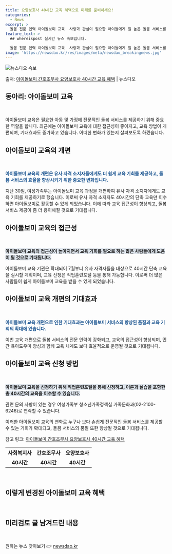 ```yaml
---
title: 요양보호사 40시간 교육 혜택으로 미래를 준비하세요!
categories:
  - News
excerpt: >
  돌봄 전문 인력 아이돌보미 교육  사랑과 관심이 필요한 아이들에게 질 높은 돌봄 서비스를 제공하기 위해서는 …
feature_text: >
  ## whereispost 실시간 뉴스 속보입니다.

  돌봄 전문 인력 아이돌보미 교육  사랑과 관심이 필요한 아이들에게 질 높은 돌봄 서비스를 제공하기 위해서는 …
image: 'https://newsdao.kr/res/images/meta/newsdao_breakingnews.jpg'
---
```


![뉴스다오 속보](https://newsdao.kr/res/images/meta/newsdao_breakingnews.jpg)

<p>출처: <a href="https://newsdao.kr/4537" rel="dofollow">아이돌보미 간호조무사 요양보호사 40시간 교육 혜택</a> | 뉴스다오</p>

<h2 data-ke-size="size26">동아리: 아이돌보미 교육</h2>
<p data-ke-size="size16">&nbsp;</p>

아이돌보미 교육은 필요한 아동 및 가정에 전문적인 돌봄 서비스를 제공하기 위해 중요한 역할을 합니다. 최근에는 아이돌보미 교육에 대한 접근성이 좋아지고, 교육 방법이 개편되며, 기대효과도 증가하고 있습니다. 어떠한 변화가 있는지 살펴보도록 하겠습니다.

<h2 data-ke-size="size24">아이돌보미 교육의 개편</h2>
<p data-ke-size="size16">&nbsp;</p>

<b><span style="color: #1a5490;">아이돌보미 교육의 개편은 유사 자격 소지자들에게도 더 쉽게 교육 기회를 제공하고, 돌봄 서비스의 효율을 향상시키기 위한 중요한 변화입니다.</span></b>

지난 30일, 여성가족부는 아이돌보미 교육 과정을 개편하여 유사 자격 소지자에게도 교육 기회를 제공하기로 했습니다. 이로써 유사 자격 소지자도 40시간의 단축 교육만 이수하면 아이돌보미로 활동할 수 있게 되었습니다. 이에 따라 교육 접근성이 향상되고, 돌봄 서비스 제공이 좀 더 용이해질 것으로 기대됩니다.

<h2 data-ke-size="size24">아이돌보미 교육의 접근성</h2>
<p data-ke-size="size16">&nbsp;</p>

<b><span style="background-color: #21538527;">아이돌보미 교육의 접근성이 높아지면서 교육 기회를 필요로 하는 많은 사람들에게 도움이 될 것으로 기대됩니다.</span></b>

아이돌보미 교육 기관은 확대되어 7월부터 유사 자격자들을 대상으로 40시간 단축 교육을 실시할 계획이며, 교육 신청은 직업훈련포털 등을 통해 가능합니다. 이로써 더 많은 사람들이 쉽게 아이돌보미 교육을 받을 수 있게 되었습니다.

<h2 data-ke-size="size24">아이돌보미 교육 개편의 기대효과</h2>
<p data-ke-size="size16">&nbsp;</p>

<b><span style="color: #1a5490;">아이돌보미 교육 개편으로 인한 기대효과는 아이돌보미 서비스의 향상된 품질과 교육 기회의 확대에 있습니다.</span></b>

이번 교육 개편으로 돌봄 서비스의 전문 인력이 강화되고, 교육의 접근성이 향상되며, 민간 육아도우미 양성과 함께 교육 체계도 보다 효율적으로 운영될 것으로 기대됩니다.

<h2 data-ke-size="size24">아이돌보미 교육 신청 방법</h2>
<p data-ke-size="size16">&nbsp;</p>

<b><span style="background-color: #21538527;">아이돌보미 교육을 신청하기 위해 직업훈련포털을 통해 신청하고, 이론과 실습을 포함한 총 40시간의 교육을 이수할 수 있습니다.</span></b>

관련 문의 사항이 있는 경우 여성가족부 청소년가족정책실 가족문화과(02-2100-6246)로 연락할 수 있습니다.

이러한 아이돌보미 교육의 변화로 누구나 보다 손쉽게 전문적인 돌봄 서비스를 제공할 수 있는 기회가 확대되고, 돌봄 서비스의 품질 또한 향상될 것으로 기대됩니다.

참고 링크: <a href="https://newsdao.kr/4537">아이돌보미 간호조무사 요양보호사 40시간 교육 혜택</a>

<table>
  <tr>
    <th>사회복지사</th>
    <th>간호조무사</th>
    <th>요양보호사</th>
  </tr>
  <tr>
    <td style="text-align: center; height: 17px;"><b>40시간</b></td>
    <td style="text-align: center; height: 17px;"><b>40시간</b></td>
    <td style="text-align: center; height: 17px;"><b>40시간</b></td>
  </tr>
</table>
<p data-ke-size="size16">&nbsp;</p>
<h2 data-ke-size="size26">이렇게 변경된 아이돌보미 교육 혜택</h2>
<p data-ke-size="size16">&nbsp;</p>
<h2 data-ke-size="size26">미리검토 글 남겨드린 내용</h2>
<p data-ke-size="size16">&nbsp;</p> 

원하는 뉴스 찾아보기 👉 <a href="https://newsdao.kr" rel="dofollow">newsdao.kr</a>


